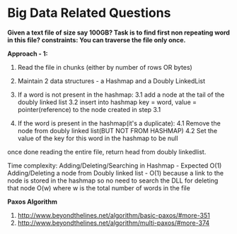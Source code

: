 # Big Data Related Questions

**Given a text file of size say 100GB? Task is to find first non repeating word in this file?
constraints: You can traverse the file only once.**

**Approach - 1:**

1. Read the file in chunks (either by number of rows OR bytes)

2. Maintain 2 data structures - a Hashmap and a Doubly LinkedList

3. If a word is not present in the hashmap:
3.1 add a node at the tail of the doubly linked list
3.2 insert into hashmap key = word, value = pointer(reference) to the node created in step 3.1

4. If the word is present in the hashmap(it's a duplicate):
4.1 Remove the node from doubly linked list(BUT NOT FROM HASHMAP)
4.2 Set the value of the key for this word in the hashmap to be null

once done reading the entire file, return head from doubly linkedlist.

Time complexity:
Adding/Deleting/Searching in Hashmap - Expected O(1)
Adding/Deleting a node from Doubly linked list - O(1) because a link to the node is stored in the hashmap so no need to search the DLL for deleting that node O(w) where w is the total number of words in the file

**Paxos Algorithm**

1. http://www.beyondthelines.net/algorithm/basic-paxos/#more-351
2. http://www.beyondthelines.net/algorithm/multi-paxos/#more-374
